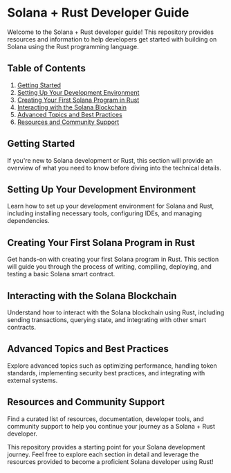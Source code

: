 # Solana + Rust Developer Guide

Welcome to the Solana + Rust developer guide! This repository provides resources and information to help developers get started with building on Solana using the Rust programming language.

## Table of Contents

1. [Getting Started](#getting-started)
2. [Setting Up Your Development Environment](#setting-up-your-development-environment)
3. [Creating Your First Solana Program in Rust](#creating-your-first-solana-program-in-rust)
4. [Interacting with the Solana Blockchain](#interacting-with-the-solana-blockchain)
5. [Advanced Topics and Best Practices](#advanced-topics-and-best-practices)
6. [Resources and Community Support](#resources-and-community-support)

## Getting Started

If you're new to Solana development or Rust, this section will provide an overview of what you need to know before diving into the technical details.

## Setting Up Your Development Environment

Learn how to set up your development environment for Solana and Rust, including installing necessary tools, configuring IDEs, and managing dependencies.

## Creating Your First Solana Program in Rust

Get hands-on with creating your first Solana program in Rust. This section will guide you through the process of writing, compiling, deploying, and testing a basic Solana smart contract.

## Interacting with the Solana Blockchain

Understand how to interact with the Solana blockchain using Rust, including sending transactions, querying state, and integrating with other smart contracts.

## Advanced Topics and Best Practices

Explore advanced topics such as optimizing performance, handling token standards, implementing security best practices, and integrating with external systems.

## Resources and Community Support

Find a curated list of resources, documentation, developer tools, and community support to help you continue your journey as a Solana + Rust developer.

This repository provides a starting point for your Solana development journey. Feel free to explore each section in detail and leverage the resources provided to become a proficient Solana developer using Rust!
